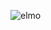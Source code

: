 ![elmo](https://user-images.githubusercontent.com/47701394/194341072-5a4eee0a-71b3-48e9-bb70-def75f76a4d6.gif)
